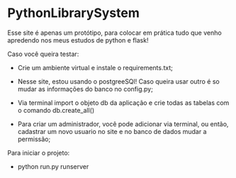 # PythonLibrarySystem
Esse site é apenas um protótipo, para colocar em prática tudo que venho apredendo nos meus estudos de python e flask!

Caso você queira testar:

* Crie um ambiente virtual e instale o requirements.txt;

* Nesse site, estou usando o postgreeSQl! Caso queira usar outro é so mudar as informações do banco no config.py;

* Via terminal import o objeto db da aplicação e crie todas as tabelas com o comando db.create_all()

* Para criar um administrador, você pode adicionar via terminal, ou então, cadastrar um novo usuario no site e no banco de dados mudar a permissão;

Para iniciar o projeto:

* python run.py runserver
